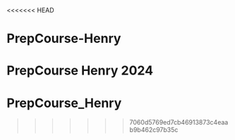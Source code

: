 <<<<<<< HEAD
# PrepCourse-Henry
PrepCourse Henry 2024
=======
# PrepCourse_Henry
>>>>>>> 7060d5769ed7cb46913873c4eaab9b462c97b35c
